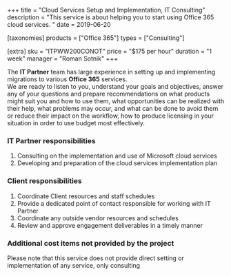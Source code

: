 +++
title = "Cloud Services Setup and Implementation, IT Consulting"
description = "This service is about helping you to start using Office 365 cloud services. "
date = 2019-06-20

[taxonomies]
products = ["Office 365"]
types = ["Consulting"]

[extra]
sku = "ITPWW200CONOT"
price = "$175 per hour"
duration = "1 week"
manager = "Roman Sotnik"
+++

The **IT Partner** team has large experience in setting up and
implementing migrations to various **Office 365** services.\
We are ready to listen to you, understand your goals and objectives,
answer any of your questions and prepare recommendations on what
products might suit you and how to use them, what opportunities can be
realized with their help, what problems may occur, and what can be done
to avoid them or reduce their impact on the workflow, how to produce
licensing in your situation in order to use budget most effectively.

### IT Partner responsibilities

1.  Consulting on the implementation and use of Microsoft cloud services
2.  Developing and preparation of the cloud services implementation plan

### Client responsibilities

1.  Coordinate Client resources and staff schedules
2.  Provide a dedicated point of contact responsible for working with IT
    Partner
3.  Coordinate any outside vendor resources and schedules
4.  Review and approve engagement deliverables in a timely manner

### Additional cost items not provided by the project

Please note that this service does not provide direct setting or
implementation of any service, only consulting